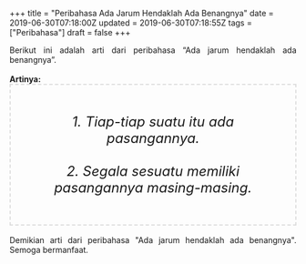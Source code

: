 +++
title = "Peribahasa Ada Jarum Hendaklah Ada Benangnya"
date = 2019-06-30T07:18:00Z
updated = 2019-06-30T07:18:55Z
tags = ["Peribahasa"]
draft = false
+++

<div dir="ltr" style="text-align: left;" trbidi="on"><div style="text-align: justify;">Berikut ini adalah arti dari peribahasa “Ada jarum hendaklah ada benangnya”.</div><br /><div style="text-align: justify;"><b>Artinya:</b></div><div style="border: 2px dashed #ddd; font-size: 24px; height: auto; margin: 0 auto; padding: 50px; text-align: center; width: auto;"><i>1. Tiap-tiap suatu itu ada pasangannya.<br /><br />2. Segala sesuatu memiliki pasangannya masing-masing.</i></div><div style="text-align: justify;"><br /></div><div style="text-align: justify;">Demikian arti dari peribahasa "Ada jarum hendaklah ada benangnya". Semoga bermanfaat.</div></div>
